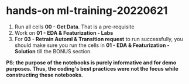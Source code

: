 # hands-on ml-training-20220621

1. Run all cells **00 - Get Data**. That is a pre-requisite
2. Work on **01 - EDA & Featurization - Labs**
3. For **03 - Retrain Automl & Transition request** to run successfully, you should make sure you run the cells in **01 - EDA & Featurization - Solution** till the BONUS section.


**PS: the purpose of the notebooks is purely informative and for demo purposes. Thus, the coding's best practices were not the focus while constructing these notebooks.**
